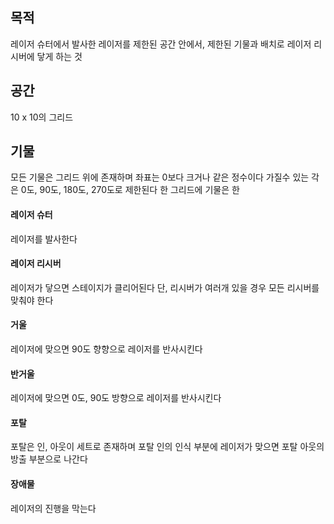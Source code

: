 ## 목적
레이저 슈터에서 발사한 레이저를 제한된 공간 안에서, 제한된 기물과 배치로 레이저 리시버에 닿게 하는 것
## 공간
10 x 10의 그리드
## 기물
모든 기물은 그리드 위에 존재하며 좌표는 0보다 크거나 같은 정수이다
가질수 있는 각은 0도, 90도, 180도, 270도로 제한된다
한 그리드에 기물은 한
#### 레이저 슈터
레이저를 발사한다
#### 레이저 리시버
레이저가 닿으면 스테이지가 클리어된다
단, 리시버가 여러개 있을 경우 모든 리시버를 맞춰야 한다
#### 거울
레이저에 맞으면 90도 향향으로 레이저를 반사시킨다
#### 반거울
레이저에 맞으면 0도, 90도 방향으로 레이저를 반사시킨다
#### 포탈
포탈은 인, 아웃이 세트로 존재하며 포탈 인의 인식 부분에  레이저가 맞으면 포탈 아웃의 방출 부분으로 나간다
#### 장애물
레이저의 진행을 막는다